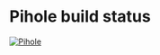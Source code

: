 # Pihole build status
[![Pihole](https://github.com/przemekgorzynski/OCI/actions/workflows/pihole_github_actions.yml/badge.svg)](https://github.com/przemekgorzynski/OCI/actions/workflows/pihole_github_actions.yml)

